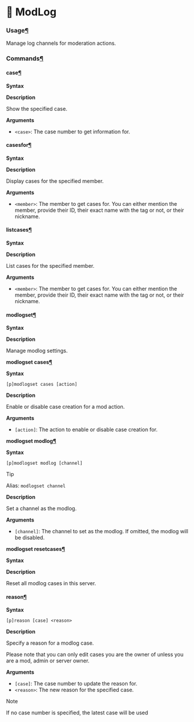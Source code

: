# 📜 ModLog

### Usage[¶](broken-reference)

Manage log channels for moderation actions.

### Commands[¶](broken-reference)

#### case[¶](broken-reference)

**Syntax**

**Description**

Show the specified case.

**Arguments**

* `<case>`: The case number to get information for.

#### casesfor[¶](broken-reference)

**Syntax**

**Description**

Display cases for the specified member.

**Arguments**

* `<member>`: The member to get cases for. You can either mention the member, provide their ID, their exact name with the tag or not, or their nickname.

#### listcases[¶](broken-reference)

**Syntax**

**Description**

List cases for the specified member.

**Arguments**

* `<member>`: The member to get cases for. You can either mention the member, provide their ID, their exact name with the tag or not, or their nickname.

#### modlogset[¶](broken-reference)

**Syntax**

**Description**

Manage modlog settings.

**modlogset cases**[**¶**](broken-reference)

**Syntax**

```
[p]modlogset cases [action]
```

**Description**

Enable or disable case creation for a mod action.

**Arguments**

* `[action]`: The action to enable or disable case creation for.

**modlogset modlog**[**¶**](broken-reference)

**Syntax**

```
[p]modlogset modlog [channel]
```

Tip

Alias: `modlogset channel`

**Description**

Set a channel as the modlog.

**Arguments**

* `[channel]`: The channel to set as the modlog. If omitted, the modlog will be disabled.

**modlogset resetcases**[**¶**](broken-reference)

**Syntax**

**Description**

Reset all modlog cases in this server.

#### reason[¶](broken-reference)

**Syntax**

```
[p]reason [case] <reason>
```

**Description**

Specify a reason for a modlog case.

Please note that you can only edit cases you are the owner of unless you are a mod, admin or server owner.

**Arguments**

* `[case]`: The case number to update the reason for.
* `<reason>`: The new reason for the specified case.

Note

If no case number is specified, the latest case will be used
